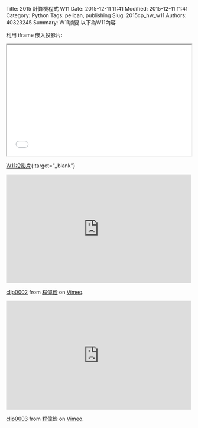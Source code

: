 Title: 2015 計算機程式 W11
Date: 2015-12-11 11:41
Modified: 2015-12-11 11:41
Category: Python
Tags: pelican, publishing
Slug: 2015cp_hw_w11
Authors: 40323245
Summary: W11摘要
以下為W11內容

利用 iframe 嵌入投影片:

<iframe src="simplest4.html" width="500" height="300"></iframe>

[W11投影片](simplest4.html){:target="_blank"}
<iframe src="https://player.vimeo.com/video/148822501" width="500" height="293" frameborder="0" webkitallowfullscreen mozallowfullscreen allowfullscreen></iframe>
<p><a href="https://vimeo.com/148822501">clip0002</a> from <a href="https://vimeo.com/user45488662">程偉銓</a> on <a href="https://vimeo.com">Vimeo</a>.</p>
<iframe src="https://player.vimeo.com/video/148822553" width="500" height="293" frameborder="0" webkitallowfullscreen mozallowfullscreen allowfullscreen></iframe>
<p><a href="https://vimeo.com/148822553">clip0003</a> from <a href="https://vimeo.com/user45488662">程偉銓</a> on <a href="https://vimeo.com">Vimeo</a>.</p>